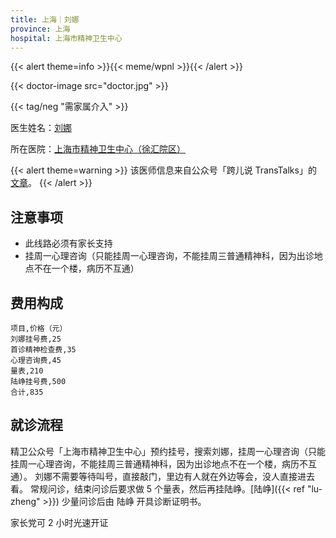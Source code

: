 ```yaml
---
title: 上海｜刘娜
province: 上海
hospital: 上海市精神卫生中心
---
```


{{< alert theme=info >}}{{< meme/wpnl >}}{{< /alert >}}

{{< doctor-image src="doctor.jpg" >}}

{{< tag/neg "需家属介入" >}}

医生姓名：[刘娜](http://www.smhc.org.cn/MedicalGuide/contents/51/183.html)

所在医院：[上海市精神卫生中心（徐汇院区）](https://amap.com/place/B0HR6N4LN1)

{{< alert theme=warning >}}
该医师信息来自公众号「跨儿说 TransTalks」的 [文章](https://mp.weixin.qq.com/s/ErLNin2MNaiBZ01Pnul3fQ)。
{{< /alert >}}

## 注意事项

- 此线路必须有家长支持
- 挂周一心理咨询（只能挂周一心理咨询，不能挂周三普通精神科，因为出诊地点不在一个楼，病历不互通）

## 费用构成

```csv
项目,价格（元）
刘娜挂号费,25
首诊精神检查费,35
心理咨询费,45
量表,210
陆峥挂号费,500
合计,835
```

## 就诊流程

精卫公众号「上海市精神卫生中心」预约挂号，搜索刘娜，挂周一心理咨询（只能挂周一心理咨询，不能挂周三普通精神科，因为出诊地点不在一个楼，病历不互通）。
刘娜不需要等待叫号，直接敲门，里边有人就在外边等会，没人直接进去看。
常规问诊，结束问诊后要求做 5 个量表，然后再挂陆峥。[陆峥]({{< ref "lu-zheng" >}}) 少量问诊后由 陆峥 开具诊断证明书。

家长党可 2 小时光速开证

